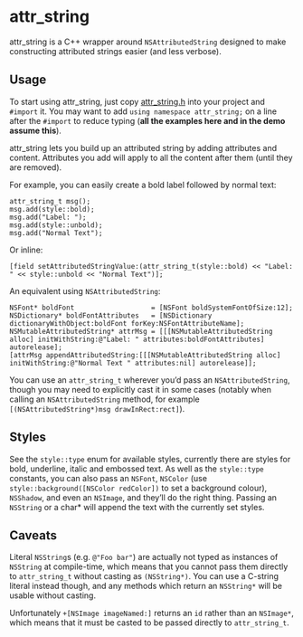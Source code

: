 # attr_string

attr\_string is a C++ wrapper around `NSAttributedString` designed to make constructing attributed strings easier (and less verbose).

## Usage

To start using attr\_string, just copy [attr\_string.h](http://github.com/ciaran/attr_string/tree/master/attr_string.h) into your project and `#import` it. You may want to add `using namespace attr_string;` on a line after the `#import` to reduce typing (**all the examples here and in the demo assume this**).

attr\_string lets you build up an attributed string by adding attributes and content. Attributes you add will apply to all the content after them (until they are removed).

For example, you can easily create a bold label followed by normal text:

	attr_string_t msg();
	msg.add(style::bold);
	msg.add("Label: ");
	msg.add(style::unbold);
	msg.add("Normal Text");

Or inline:

	[field setAttributedStringValue:(attr_string_t(style::bold) << "Label: " << style::unbold << "Normal Text")];

An equivalent using `NSAttributedString`:

	NSFont* boldFont                   = [NSFont boldSystemFontOfSize:12];
	NSDictionary* boldFontAttributes   = [NSDictionary dictionaryWithObject:boldFont forKey:NSFontAttributeName];
	NSMutableAttributedString* attrMsg = [[[NSMutableAttributedString alloc] initWithString:@"Label: " attributes:boldFontAttributes] autorelease];
	[attrMsg appendAttributedString:[[[NSMutableAttributedString alloc] initWithString:@"Normal Text " attributes:nil] autorelease]];

You can use an `attr_string_t` wherever you’d pass an `NSAttributedString`, though you may need to explicitly cast it in some cases (notably when calling an `NSAttributedString` method, for example `[(NSAttributedString*)msg drawInRect:rect]`).

## Styles

See the `style::type` enum for available styles, currently there are styles for bold, underline, italic and embossed text. As well as the `style::type` constants, you can also pass an `NSFont`, `NSColor` (use `style::background([NSColor redColor])` to set a background colour), `NSShadow`, and even an `NSImage`, and they’ll do the right thing. Passing an `NSString` or a char* will append the text with the currently set styles.


## Caveats

Literal `NSString`s (e.g. `@"Foo bar"`) are actually not typed as instances of `NSString` at compile-time, which means that you cannot pass them directly to `attr_string_t` without casting as `(NSString*)`. You can use a C-string literal instead though, and any methods which return an `NSString*` will be usable without casting.

Unfortunately `+[NSImage imageNamed:]` returns an `id` rather than an `NSImage*`, which means that it must be casted to be passed directly to `attr_string_t`.